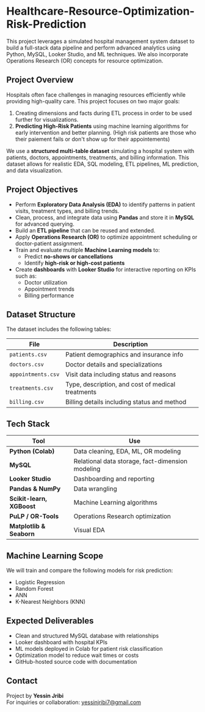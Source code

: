 # Healthcare-Resource-Optimization-Risk-Prediction
This project leverages a simulated hospital management system dataset to build a full-stack data pipeline and perform advanced analytics using Python, MySQL, Looker Studio, and ML techniques. We also incorporate Operations Research (OR) concepts for resource optimization.

## Project Overview
Hospitals often face challenges in managing resources efficiently while providing high-quality care. This project focuses on two major goals:

1. Creating dimensions and facts during ETL process in order to be used further for visualizations.
2. **Predicting High-Risk Patients** using machine learning algorithms for early intervention and better planning. (High risk patients are those who their paiement fails or don't show
up for their appointements)

We use a **structured multi-table dataset** simulating a hospital system with patients, doctors, appointments, treatments, and billing information. This dataset allows for realistic EDA, SQL modeling, ETL pipelines, ML prediction, and data visualization.


## Project Objectives

- Perform **Exploratory Data Analysis (EDA)** to identify patterns in patient visits, treatment types, and billing trends.
- Clean, process, and integrate data using **Pandas** and store it in **MySQL** for advanced querying.
- Build an **ETL pipeline** that can be reused and extended.
- Apply **Operations Research (OR)** to optimize appointment scheduling or doctor-patient assignment.
- Train and evaluate multiple **Machine Learning models** to:
  - Predict **no-shows or cancellations**
  - Identify **high-risk or high-cost patients**
- Create **dashboards** with **Looker Studio** for interactive reporting on KPIs such as:
  - Doctor utilization
  - Appointment trends
  - Billing performance

## Dataset Structure
The dataset includes the following tables:

| File | Description |
|------|-------------|
| `patients.csv` | Patient demographics and insurance info |
| `doctors.csv` | Doctor details and specializations |
| `appointments.csv` | Visit data including status and reasons |
| `treatments.csv` | Type, description, and cost of medical treatments |
| `billing.csv` | Billing details including status and method |


## Tech Stack

| Tool | Use |
|------|-----|
| **Python (Colab)** | Data cleaning, EDA, ML, OR modeling |
| **MySQL** | Relational data storage, fact-dimension modeling |
| **Looker Studio** | Dashboarding and reporting |
| **Pandas & NumPy** | Data wrangling |
| **Scikit-learn, XGBoost** | Machine Learning algorithms |
| **PuLP / OR-Tools** | Operations Research optimization |
| **Matplotlib & Seaborn** | Visual EDA |

## Machine Learning Scope
We will train and compare the following models for risk prediction:

- Logistic Regression
- Random Forest
- ANN
- K-Nearest Neighbors (KNN)

## Expected Deliverables
- Clean and structured MySQL database with relationships
- Looker dashboard with hospital KPIs
- ML models deployed in Colab for patient risk classification
- Optimization model to reduce wait times or costs
- GitHub-hosted source code with documentation

## Contact
Project by **Yessin Jribi**  
For inquiries or collaboration: yessinjribi7@gmail.com
